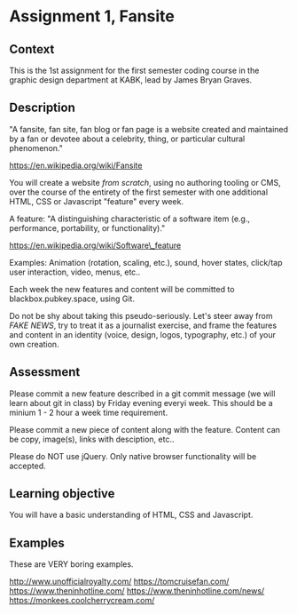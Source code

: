 # Assignment 1, Fansite

## Context

This is the 1st assignment for the first semester coding course in the graphic design department at KABK, lead by James Bryan Graves.

## Description

"A fansite, fan site, fan blog or fan page is a website created and maintained by a fan or devotee about a celebrity, thing, or particular cultural phenomenon."

https://en.wikipedia.org/wiki/Fansite

You will create a website *from scratch*, using no authoring tooling or CMS, over the course of the entirety of the first semester with one additional HTML, CSS or Javascript "feature" every week.

A feature: "A distinguishing characteristic of a software item (e.g., performance, portability, or functionality)."

https://en.wikipedia.org/wiki/Software\_feature

Examples: Animation (rotation, scaling, etc.), sound, hover states, click/tap user interaction, video, menus, etc..

Each week the new features and content will be committed to blackbox.pubkey.space, using Git.

Do not be shy about taking this pseudo-seriously.  Let's steer away from _FAKE NEWS_, try to treat it as a journalist exercise, and frame the features and content in an identity (voice, design, logos, typography, etc.) of your own creation.

## Assessment

Please commit a new feature described in a git commit message (we will learn about git in class) by Friday evening everyi week.  This should be a minium 1 - 2 hour a week time requirement.

Please commit a new piece of content along with the feature.  Content can be copy, image(s), links with desciption, etc..

Please do NOT use jQuery.  Only native browser functionality will be accepted.

## Learning objective

You will have a basic understanding of HTML, CSS and Javascript.

## Examples

These are VERY boring examples.

http://www.unofficialroyalty.com/
https://tomcruisefan.com/
https://www.theninhotline.com/
https://www.theninhotline.com/news/
https://monkees.coolcherrycream.com/


